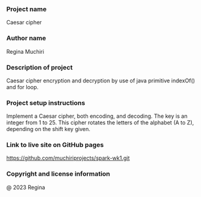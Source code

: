 ### Project name ###

Caesar cipher

###  Author name ### 

Regina Muchiri

### Description of project ### 

Caesar cipher encryption and decryption by use of java primitive indexOf() and for loop.

###  Project setup instructions ### 

Implement a Caesar cipher, both encoding, and decoding. The key is an integer from 1 to 25. This cipher rotates the letters of the alphabet (A to Z), depending on the shift key given.

### Link to live site on GitHub pages ###  

https://github.com/muchiriprojects/spark-wk1.git

###  Copyright and license information ###

@ 2023 Regina